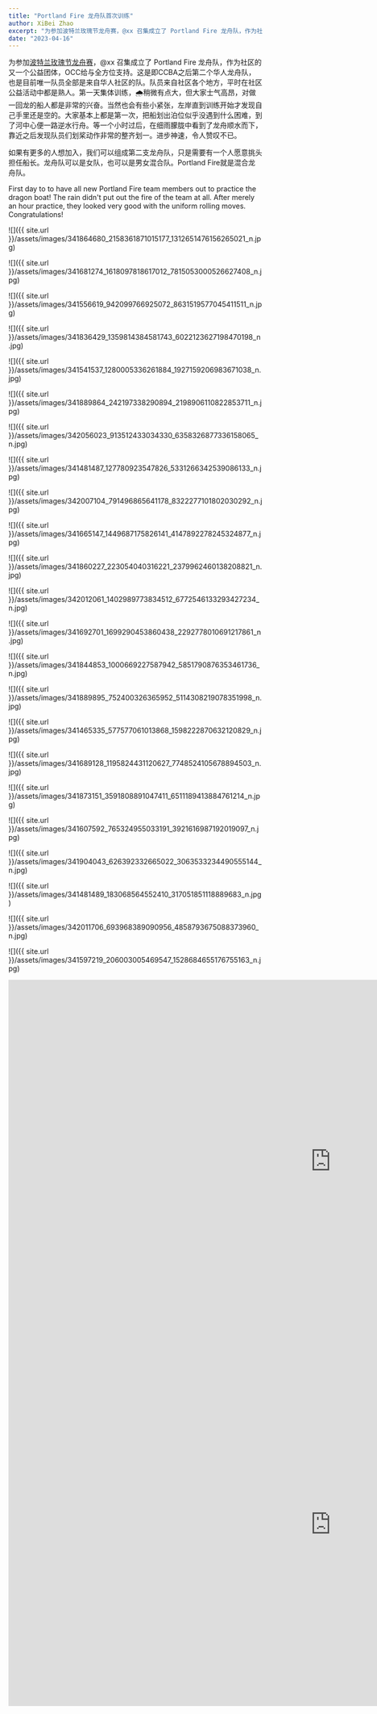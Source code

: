 ```yaml
---
title: "Portland Fire 龙舟队首次训练"
author: XiBei Zhao
excerpt: "为参加波特兰玫瑰节龙舟赛，@xx 召集成立了 Portland Fire 龙舟队，作为社区的又一个公益团体，OCC给与全方位支持。这是即CCBA之后第二个华人龙舟队，也是目前唯一队员全部是来自华人社区的队。队员来自社区各个地方，平时在社区公益活动中都是熟人。第一天集体训练，🌧️稍微有点大，但大家士气高昂，对做一回龙的船人都是非常的兴奋。当然也会有些小紧张，左岸直到训练开始才发现自己手里还是空的。大家基本上都是第一次，把船划出泊位似乎没遇到什么困难，到了河中心便一路逆水行舟。等一个小时过后，在细雨朦胧中看到了龙舟顺水而下，靠近之后发现队员们划桨动作非常的整齐划一。进步神速，令人赞叹不已。"
date: "2023-04-16"
---
```


为参加[波特兰玫瑰节龙舟赛](https://www.rosefestival.org/events/2023/dragon-boat-race)，@xx 召集成立了 Portland Fire 龙舟队，作为社区的又一个公益团体，OCC给与全方位支持。这是即CCBA之后第二个华人龙舟队，也是目前唯一队员全部是来自华人社区的队。队员来自社区各个地方，平时在社区公益活动中都是熟人。第一天集体训练，🌧️稍微有点大，但大家士气高昂，对做一回龙的船人都是非常的兴奋。当然也会有些小紧张，左岸直到训练开始才发现自己手里还是空的。大家基本上都是第一次，把船划出泊位似乎没遇到什么困难，到了河中心便一路逆水行舟。等一个小时过后，在细雨朦胧中看到了龙舟顺水而下，靠近之后发现队员们划桨动作非常的整齐划一。进步神速，令人赞叹不已。

如果有更多的人想加入，我们可以组成第二支龙舟队，只是需要有一个人愿意挑头担任船长。龙舟队可以是女队，也可以是男女混合队。Portland Fire就是混合龙舟队。

First day to to have all new Portland Fire team members out to practice the dragon boat! The rain didn't put out the fire of the team at all. After merely an hour practice, they looked very good with the uniform rolling moves. Congratulations!

![]({{ site.url }}/assets/images/341864680_2158361871015177_1312651476156265021_n.jpg)

![]({{ site.url }}/assets/images/341681274_1618097818617012_7815053000526627408_n.jpg)

![]({{ site.url }}/assets/images/341556619_942099766925072_8631519577045411511_n.jpg)

![]({{ site.url }}/assets/images/341836429_1359814384581743_6022123627198470198_n.jpg)

![]({{ site.url }}/assets/images/341541537_1280005336261884_1927159206983671038_n.jpg)

![]({{ site.url }}/assets/images/341889864_242197338290894_2198906110822853711_n.jpg)

![]({{ site.url }}/assets/images/342056023_913512433034330_6358326877336158065_n.jpg)

![]({{ site.url }}/assets/images/341481487_127780923547826_5331266342539086133_n.jpg)

![]({{ site.url }}/assets/images/342007104_791496865641178_8322277101802030292_n.jpg)

![]({{ site.url }}/assets/images/341665147_1449687175826141_4147892278245324877_n.jpg)

![]({{ site.url }}/assets/images/341860227_223054040316221_2379962460138208821_n.jpg)

![]({{ site.url }}/assets/images/342012061_1402989773834512_6772546133293427234_n.jpg)

![]({{ site.url }}/assets/images/341692701_1699290453860438_2292778010691217861_n.jpg)

![]({{ site.url }}/assets/images/341844853_1000669227587942_5851790876353461736_n.jpg)

![]({{ site.url }}/assets/images/341889895_752400326365952_5114308219078351998_n.jpg)

![]({{ site.url }}/assets/images/341465335_577577061013868_1598222870632120829_n.jpg)

![]({{ site.url }}/assets/images/341689128_1195824431120627_7748524105678894503_n.jpg)

![]({{ site.url }}/assets/images/341873151_3591808891047411_6511189413884761214_n.jpg)

![]({{ site.url }}/assets/images/341607592_765324955033191_3921616987192019097_n.jpg)

![]({{ site.url }}/assets/images/341904043_626392332665022_3063533234490555144_n.jpg)

![]({{ site.url }}/assets/images/341481489_183068564552410_317051851118889683_n.jpg)

![]({{ site.url }}/assets/images/342011706_693968389090956_4858793675088373960_n.jpg)

![]({{ site.url }}/assets/images/341597219_206003005469547_1528684655176755163_n.jpg)

<iframe width="1280" height="720" src="https://www.youtube.com/embed/fl4oW2nMZdg" title="Portland Fire Dragon Boat Team First Practice (Leaving Dock)" frameborder="0" allow="accelerometer; autoplay; clipboard-write; encrypted-media; gyroscope; picture-in-picture; web-share" allowfullscreen></iframe>

<br>

<iframe width="1280" height="720" src="https://www.youtube.com/embed/IKdHyhW7Cvc" title="Portland Fire Dragon Boat Team First Practice (Cruising Back)" frameborder="0" allow="accelerometer; autoplay; clipboard-write; encrypted-media; gyroscope; picture-in-picture; web-share" allowfullscreen></iframe>
